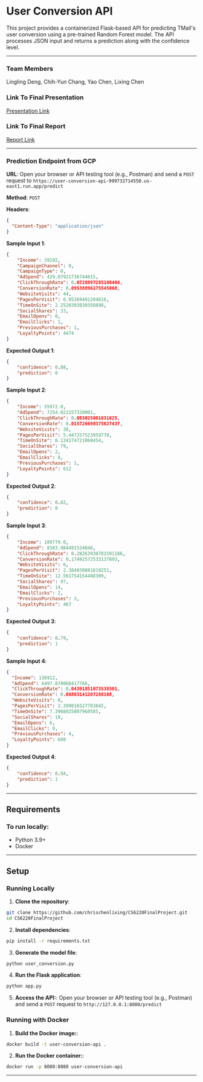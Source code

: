 # User Conversion API

This project provides a containerized Flask-based API for predicting TMall's user conversion using a pre-trained Random Forest model. The API processes JSON input and returns a prediction along with the confidence level.

---

### Team Members
Lingling Deng, Chih-Yun Chang, Yao Chen, Lixing Chen

### Link To Final Presentation

[Presentation Link](https://docs.google.com/presentation/d/1cb-_aNdjuvIsOtbXhIDQndhNEeoCvosx/edit#slide=id.p1)

### Link To Final Report

[Report Link](https://docs.google.com/document/d/1Ts4IfIu7GuhiY29eZIie_85A4pEZpQRS0t2uK3otXqI/edit?tab=t.0)

---

### Prediction Endpoint from GCP

**URL**: Open your browser or API testing tool (e.g., Postman) and send a `POST` request to `https://user-conversion-api-999732714550.us-east1.run.app/predict`

**Method**: `POST`

**Headers**:  
```json
{
  "Content-Type": "application/json"
}
```

**Sample Input 1**:  
```json
{
    "Income": 39192,
    "CampaignChannel": 0,
    "CampaignType": 0,
    "AdSpend": 429.07921736744015,
    "ClickThroughRate": 0.0728897285108404,
    "ConversionRate": 0.09538896175545068,
    "WebsiteVisits": 44,
    "PagesPerVisit": 6.95369491204816,
    "TimeOnSite": 2.2520393830350898,
    "SocialShares": 33,
    "EmailOpens": 0,
    "EmailClicks": 1,
    "PreviousPurchases": 1,
    "LoyaltyPoints": 4474
}
```

**Expected Output 1**:  
```json
{
    "confidence": 0.88,
    "prediction": 0
}
```
**Sample Input 2**:  
```json
{
    "Income": 55972.0,
    "AdSpend": 7254.022157320001,
    "ClickThroughRate": 0.083025001631625,
    "ConversionRate": 0.015726698375027437,
    "WebsiteVisits": 38,
    "PagesPerVisit": 5.447257523959778,
    "TimeOnSite": 6.134174721060454,
    "SocialShares": 79,
    "EmailOpens": 2,
    "EmailClicks": 8,
    "PreviousPurchases": 1,
    "LoyaltyPoints": 612
}
```
**Expected Output 2**:  
```json
{
    "confidence": 0.82,
    "prediction": 0
}
```

**Sample Input 3**:  
```json
{
    "Income": 109779.0,
    "AdSpend": 8383.984491524046,
    "ClickThroughRate": 0.28263938781591186,
    "ConversionRate": 0.17492572533137893,
    "WebsiteVisits": 6,
    "PagesPerVisit": 2.384030881810251,
    "TimeOnSite": 12.561754154488309,
    "SocialShares": 97,
    "EmailOpens": 14,
    "EmailClicks": 2,
    "PreviousPurchases": 3,
    "LoyaltyPoints": 467
}
```   

**Expected Output 3**:  
```json
{
    "confidence": 0.79,
    "prediction": 1
}
```

**Sample Input 4**:  
```json
{
  "Income": 136912,
  "AdSpend": 6497.870068417766,
  "ClickThroughRate": 0.04391851073538301,
  "ConversionRate": 0.08803141207288108,
  "WebsiteVisits": 0,
  "PagesPerVisit": 2.399016527783845,
  "TimeOnSite": 7.3968025807960585,
  "SocialShares": 19,
  "EmailOpens": 6,
  "EmailClicks": 9,
  "PreviousPurchases": 4,
  "LoyaltyPoints": 688
}
```

**Expected Output 4**:  
```json
{
    "confidence": 0.94,
    "prediction": 1
}
```

---

## Requirements

### To run locally:

- Python 3.9+
- Docker

---

## Setup

### Running Locally

1. **Clone the repository**:

  ```bash
  git clone https://github.com/chrischenlixing/CS6220FinalProject.git
  cd CS6220FinalProject
  ```

2. **Install dependencies**:

  ```bash
  pip install -r requirements.txt
  ```

3. **Generate the model file**:
  ```bash
  python user_conversion.py
  ```

4. **Run the Flask application**:
  ```bash
  python app.py
  ```

5. **Access the API:**:
  Open your browser or API testing tool (e.g., Postman) and send a `POST` request to `http://127.0.0.1:8080/predict`

### Running with Docker

1. **Build the Docker image:**:
  
  ```bash
  docker build -t user-conversion-api .
  ```

2. **Run the Docker container:**:
  
  ```bash
  docker run -p 8080:8080 user-conversion-api
  ```
---

